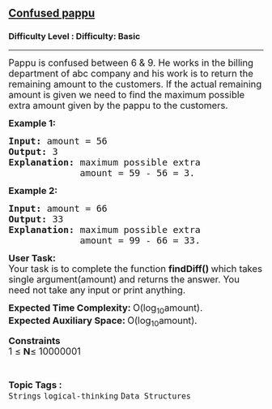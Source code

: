 <h2><a href="https://www.geeksforgeeks.org/problems/confused-pappu5749/1?page=6&difficulty=School,Basic&status=unsolved&sortBy=submissions">Confused pappu</a></h2><h3>Difficulty Level : Difficulty: Basic</h3><hr><div class="problems_problem_content__Xm_eO"><p><span style="font-size:18px">Pappu is confused between 6 &amp; 9. He works in the billing department of abc company and his work is to return the remaining amount to&nbsp;the customers. If the actual remaining amount is given we need to find the maximum possible extra amount given by the pappu to the customers.</span></p>

<p><span style="font-size:18px"><strong>Example 1:</strong></span></p>

<pre><span style="font-size:18px"><strong>Input: </strong>amount = 56</span><span style="font-size:18px"><strong>
Output: </strong>3
<strong>Explanation: </strong>maximum possible extra 
&nbsp;            amount = 59 - 56 = 3.</span></pre>

<p><span style="font-size:18px"><strong>Example 2:</strong></span></p>

<pre><span style="font-size:18px"><strong>Input: </strong>amount = 66
<strong>Output: </strong>33
<strong>Explanation: </strong>maximum possible extra 
&nbsp;            amount = 99 - 66 = 33.</span></pre>

<p><span style="font-size:18px"><strong>User Task:</strong><br>
Your task is to complete the function&nbsp;<strong>findDiff()&nbsp;</strong>which takes single argument(amount) and returns the answer. You need not take any input or print anything.</span></p>

<p><span style="font-size:18px"><strong>Expected Time Complexity:&nbsp;</strong>O(log<sub>10</sub>amount).<br>
<strong>Expected Auxiliary Space:&nbsp;</strong>O(log<sub>10</sub>amount).</span></p>

<p><span style="font-size:18px"><strong>Constraints</strong></span><br>
<span style="font-size:18px">1 ≤ <strong>N</strong>≤ 10000001</span></p>
</div><br><p><span style=font-size:18px><strong>Topic Tags : </strong><br><code>Strings</code>&nbsp;<code>logical-thinking</code>&nbsp;<code>Data Structures</code>&nbsp;
